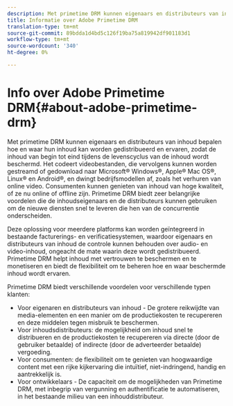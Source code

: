 ```yaml
---
description: Met primetime DRM kunnen eigenaars en distributeurs van inhoud bepalen hoe en waar hun inhoud kan worden gedistribueerd en ervaren, zodat de inhoud van begin tot eind tijdens de levenscyclus van de inhoud wordt beschermd. Het codeert videobestanden, die vervolgens kunnen worden gestreamd of gedownload naar Microsoft® Windows®, Apple® Mac OS®, Linux® en Android®, en dwingt bedrijfsmodellen af, zoals het verhuren van online video. Consumenten kunnen genieten van inhoud van hoge kwaliteit, of ze nu online of offline zijn. Primetime DRM biedt zeer belangrijke voordelen die de inhoudseigenaars en de distributeurs kunnen gebruiken om de nieuwe diensten snel te leveren die hen van de concurrentie onderscheiden.
title: Informatie over Adobe Primetime DRM
translation-type: tm+mt
source-git-commit: 89bdda1d4bd5c126f19ba75a819942df901183d1
workflow-type: tm+mt
source-wordcount: '340'
ht-degree: 0%

---
```



# Info over Adobe Primetime DRM{#about-adobe-primetime-drm}

Met primetime DRM kunnen eigenaars en distributeurs van inhoud bepalen hoe en waar hun inhoud kan worden gedistribueerd en ervaren, zodat de inhoud van begin tot eind tijdens de levenscyclus van de inhoud wordt beschermd. Het codeert videobestanden, die vervolgens kunnen worden gestreamd of gedownload naar Microsoft® Windows®, Apple® Mac OS®, Linux® en Android®, en dwingt bedrijfsmodellen af, zoals het verhuren van online video. Consumenten kunnen genieten van inhoud van hoge kwaliteit, of ze nu online of offline zijn. Primetime DRM biedt zeer belangrijke voordelen die de inhoudseigenaars en de distributeurs kunnen gebruiken om de nieuwe diensten snel te leveren die hen van de concurrentie onderscheiden.

Deze oplossing voor meerdere platforms kan worden geïntegreerd in bestaande facturerings- en verificatiesystemen, waardoor eigenaars en distributeurs van inhoud de controle kunnen behouden over audio- en video-inhoud, ongeacht de mate waarin deze wordt gedistribueerd. Primetime DRM helpt inhoud met vertrouwen te beschermen en te monetiseren en biedt de flexibiliteit om te beheren hoe en waar beschermde inhoud wordt ervaren.

Primetime DRM biedt verschillende voordelen voor verschillende typen klanten:

* Voor eigenaren en distributeurs van inhoud - De grotere reikwijdte van media-elementen en een manier om de productiekosten te recupereren en deze middelen tegen misbruik te beschermen.
* Voor inhoudsdistributeurs: de mogelijkheid om inhoud snel te distribueren en de productiekosten te recupereren via directe (door de gebruiker betaalde) of indirecte (door de adverteerder betaalde) vergoeding.
* Voor consumenten: de flexibiliteit om te genieten van hoogwaardige content met een rijke kijkervaring die intuïtief, niet-indringend, handig en aantrekkelijk is.
* Voor ontwikkelaars - De capaciteit om de mogelijkheden van Primetime DRM, met inbegrip van vergunning en authentificatie te automatiseren, in het bestaande milieu van een inhouddistributeur.

